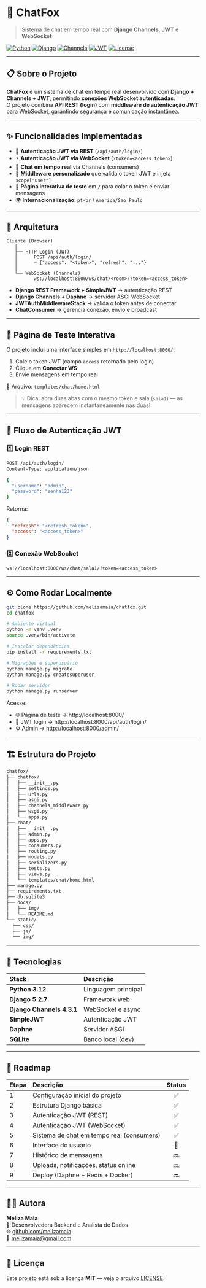 # 🦊 ChatFox

> Sistema de chat em tempo real com **Django Channels**, **JWT** e **WebSocket**

[![Python](https://img.shields.io/badge/Python-3.12-blue.svg)](https://www.python.org/)
[![Django](https://img.shields.io/badge/Django-5.2.7-green.svg)](https://www.djangoproject.com/)
[![Channels](https://img.shields.io/badge/Channels-4.3.1-orange.svg)](https://channels.readthedocs.io/)
[![JWT](https://img.shields.io/badge/Auth-JWT-yellow.svg)](https://django-rest-framework-simplejwt.readthedocs.io/)
[![License](https://img.shields.io/badge/License-MIT-blue.svg)](LICENSE)

---

## 📋 Sobre o Projeto

**ChatFox** é um sistema de chat em tempo real desenvolvido com **Django + Channels + JWT**, permitindo **conexões WebSocket autenticadas**.  
O projeto combina **API REST (login)** com **middleware de autenticação JWT** para WebSocket, garantindo segurança e comunicação instantânea.

---

## ✨ Funcionalidades Implementadas

- 🔐 **Autenticação JWT via REST** (`/api/auth/login/`)
- ⚡ **Autenticação JWT via WebSocket** (`?token=<access_token>`)
- 💬 **Chat em tempo real** via Channels (consumers)
- 🧠 **Middleware personalizado** que valida o token JWT e injeta `scope["user"]`
- 🧩 **Página interativa de teste** em `/` para colar o token e enviar mensagens
- 🌍 **Internacionalização**: `pt-br` / `America/Sao_Paulo`

---

## 🧩 Arquitetura

```text
Cliente (Browser)
   │
   ├── HTTP Login (JWT)
   │      POST /api/auth/login/
   │      → {"access": "<token>", "refresh": "..."}
   │
   └── WebSocket (Channels)
          ws://localhost:8000/ws/chat/<room>/?token=<access_token>
```

- **Django REST Framework + SimpleJWT** → autenticação REST  
- **Django Channels + Daphne** → servidor ASGI WebSocket  
- **JWTAuthMiddlewareStack** → valida o token antes de conectar  
- **ChatConsumer** → gerencia conexão, envio e broadcast

---

## 🧪 Página de Teste Interativa

O projeto inclui uma interface simples em `http://localhost:8000/`:

1. Cole o token JWT (campo `access` retornado pelo login)
2. Clique em **Conectar WS**
3. Envie mensagens em tempo real

📎 Arquivo: `templates/chat/home.html`

> 💡 Dica: abra duas abas com o mesmo token e sala (`sala1`) — as mensagens aparecem instantaneamente nas duas!

---

## 🔐 Fluxo de Autenticação JWT

### 1️⃣ Login REST

```bash
POST /api/auth/login/
Content-Type: application/json

{
  "username": "admin",
  "password": "senha123"
}
```

Retorna:
```json
{
  "refresh": "<refresh_token>",
  "access": "<access_token>"
}
```

### 2️⃣ Conexão WebSocket

```text
ws://localhost:8000/ws/chat/sala1/?token=<access_token>
```

---

## ⚙️ Como Rodar Localmente

```bash
git clone https://github.com/melizamaia/chatfox.git
cd chatfox

# Ambiente virtual
python -m venv .venv
source .venv/bin/activate

# Instalar dependências
pip install -r requirements.txt

# Migrações e superusuário
python manage.py migrate
python manage.py createsuperuser

# Rodar servidor
python manage.py runserver
```

Acesse:
- 🌐 Página de teste → http://localhost:8000/
- 🔐 JWT login → http://localhost:8000/api/auth/login/
- ⚙️ Admin → http://localhost:8000/admin/

---

## 🏗️ Estrutura do Projeto

```markdown
chatfox/
├── chatfox/
│   ├── __init__.py
│   ├── settings.py
│   ├── urls.py
│   ├── asgi.py
│   ├── channels_middleware.py
│   ├── wsgi.py
│   └── apps.py
├── chat/
│   ├── __init__.py
│   ├── admin.py
│   ├── apps.py
│   ├── consumers.py
│   ├── routing.py
│   ├── models.py
│   ├── serializers.py
│   ├── tests.py
│   ├── views.py
│   └── templates/chat/home.html
├── manage.py
├── requirements.txt
├── db.sqlite3
├── docs/
│   ├── img/
│   └── README.md
└── static/
  ├── css/
  ├── js/
  └── img/
```

---

## 🧠 Tecnologias

| Stack | Descrição |
|:------|:-----------|
| **Python 3.12** | Linguagem principal |
| **Django 5.2.7** | Framework web |
| **Django Channels 4.3.1** | WebSocket e async |
| **SimpleJWT** | Autenticação JWT |
| **Daphne** | Servidor ASGI |
| **SQLite** | Banco local (dev) |

---

## 🧭 Roadmap

| Etapa | Descrição | Status |
|:------|:-----------|:------:|
| 1 | Configuração inicial do projeto | ✅ |
| 2 | Estrutura Django básica | ✅ |
| 3 | Autenticação JWT (REST) | ✅ |
| 4 | Autenticação JWT (WebSocket) | ✅ |
| 5 | Sistema de chat em tempo real (consumers) | ✅ |
| 6 | Interface do usuário | 🚧 |
| 7 | Histórico de mensagens | 🔜 |
| 8 | Uploads, notificações, status online | 🔜 |
| 9 | Deploy (Daphne + Redis + Docker) | 🔜 |

---

## 👩‍💻 Autora

**Meliza Maia**  
💼 Desenvolvedora Backend e Analista de Dados  
🌐 [github.com/melizamaia](https://github.com/melizamaia)  
📧 melizamaia@gmail.com

---

## 📄 Licença

Este projeto está sob a licença **MIT** — veja o arquivo [LICENSE](LICENSE).
